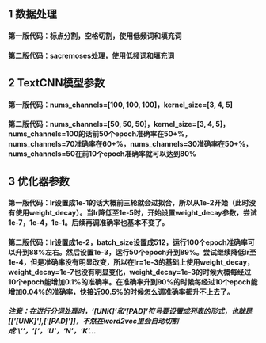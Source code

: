 ## 1 数据处理

#### 第一版代码：标点分割，空格切割，使用低频词和填充词
#### 第二版代码：sacremoses处理，使用低频词和填充词

## 2 TextCNN模型参数

#### 第一版代码：nums_channels=[100, 100, 100]，kernel_size=[3, 4, 5]
#### 第二版代码：nums_channels=[50, 50, 50]，kernel_size=[3, 4, 5]，nums_channels=100的话前50个epoch准确率在50+%，nums_channels=70准确率在60+%，nums_channels=30准确率在50+%，nums_channels=50在前10个epoch准确率就可以达到80%

## 3 优化器参数
#### 第一版代码：lr设置成1e-1的话大概前三轮就会过拟合，所以从1e-2开始（此时没有使用weight_decay）。当lr降低至1e-5时，开始设置weight_decay参数，尝试1e-7，1e-4，1e-1。后续再调准确率也基本不变了。
#### 第二版代码：lr设置成1e-2，batch_size设置成512，运行100个epoch准确率可以升到88%左右。然后设置1e-3，运行50个epoch升到89%。尝试继续降低lr至1e-4，但是准确率没有明显改变，所以在lr=1e-3的基础上使用weight_decay，weight_decay=1e-7也没有明显变化，weight_decay=1e-3的时候大概每经过10个epoch能增加0.1%的准确率。在准确率升到90%的时候每经过10个epoch能增加0.04%的准确率，快接近90.5%的时候怎么调准确率都升不上去了。

##### 注意：在进行分词处理时，‘[UNK]’和‘[PAD]’符号要设置成列表的形式，也就是[['[UNK]'],['[PAD]']]，不然在word2vec里会自动切割成‘\‘’，’[‘，‘U’，‘N’，‘K’...
